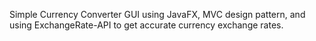 Simple Currency Converter GUI using JavaFX, MVC design pattern, and using ExchangeRate-API to get accurate currency exchange rates.
